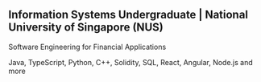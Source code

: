 ## Information Systems Undergraduate | National University of Singapore (NUS)

Software Engineering for Financial Applications

Java, TypeScript, Python, C++, Solidity, SQL, React, Angular, Node.js and more
